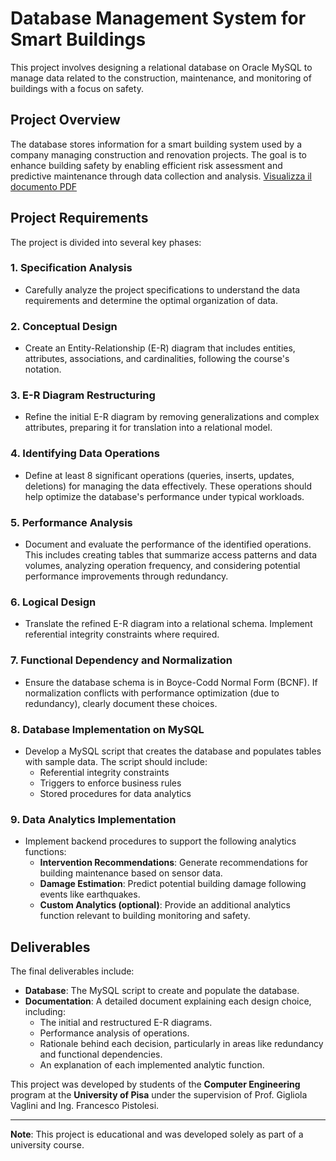 # Database Management System for Smart Buildings

This project involves designing a relational database on Oracle MySQL to manage data related to the construction, maintenance, and monitoring of buildings with a focus on safety.

## Project Overview

The database stores information for a smart building system used by a company managing construction and renovation projects. The goal is to enhance building safety by enabling efficient risk assessment and predictive maintenance through data collection and analysis.
[Visualizza il documento PDF](Project/E-R_ristrutturato.pdf)

## Project Requirements

The project is divided into several key phases:

### 1. Specification Analysis
   - Carefully analyze the project specifications to understand the data requirements and determine the optimal organization of data.

### 2. Conceptual Design
   - Create an Entity-Relationship (E-R) diagram that includes entities, attributes, associations, and cardinalities, following the course's notation.

### 3. E-R Diagram Restructuring
   - Refine the initial E-R diagram by removing generalizations and complex attributes, preparing it for translation into a relational model.

### 4. Identifying Data Operations
   - Define at least 8 significant operations (queries, inserts, updates, deletions) for managing the data effectively. These operations should help optimize the database's performance under typical workloads.

### 5. Performance Analysis
   - Document and evaluate the performance of the identified operations. This includes creating tables that summarize access patterns and data volumes, analyzing operation frequency, and considering potential performance improvements through redundancy.

### 6. Logical Design
   - Translate the refined E-R diagram into a relational schema. Implement referential integrity constraints where required.

### 7. Functional Dependency and Normalization
   - Ensure the database schema is in Boyce-Codd Normal Form (BCNF). If normalization conflicts with performance optimization (due to redundancy), clearly document these choices.

### 8. Database Implementation on MySQL
   - Develop a MySQL script that creates the database and populates tables with sample data. The script should include:
      - Referential integrity constraints
      - Triggers to enforce business rules
      - Stored procedures for data analytics

### 9. Data Analytics Implementation
   - Implement backend procedures to support the following analytics functions:
      - **Intervention Recommendations**: Generate recommendations for building maintenance based on sensor data.
      - **Damage Estimation**: Predict potential building damage following events like earthquakes.
      - **Custom Analytics (optional)**: Provide an additional analytics function relevant to building monitoring and safety.

## Deliverables

The final deliverables include:
- **Database**: The MySQL script to create and populate the database.
- **Documentation**: A detailed document explaining each design choice, including:
   - The initial and restructured E-R diagrams.
   - Performance analysis of operations.
   - Rationale behind each decision, particularly in areas like redundancy and functional dependencies.
   - An explanation of each implemented analytic function.


This project was developed by students of the **Computer Engineering** program at the **University of Pisa** under the supervision of Prof. Gigliola Vaglini and Ing. Francesco Pistolesi.

---

**Note**: This project is educational and was developed solely as part of a university course.
